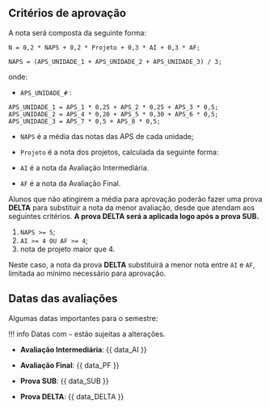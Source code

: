 <style>
section.progress-section.show {
    width: 1024px;
}


section.progress-section.show iframe {
    width: 100%;
    height: 80vh;
}

</style>

## Critérios de aprovação

A nota será composta da seguinte forma:

```
N = 0,2 * NAPS + 0,2 * Projeto + 0,3 * AI + 0,3 * AF;

NAPS = (APS_UNIDADE_1 + APS_UNIDADE_2 + APS_UNIDADE_3) / 3;
```

onde:

* `APS_UNIDADE_#` :
```
APS_UNIDADE_1 = APS_1 * 0,25 + APS_2 * 0,25 + APS_3 * 0,5;
APS_UNIDADE_2 = APS_4 * 0,20 + APS_5 * 0,30 + APS_6 * 0,5;
APS_UNIDADE_3 = APS_7 * 0,5 + APS_8 * 0,5;
```

* `NAPS` é a média das notas das APS de cada unidade;

* `Projeto` é a nota dos projetos, calculada da seguinte forma:

* `AI` é a nota da Avaliação Intermediária.

* `AF` é a nota da Avaliação Final.

Alunos que não atingirem a média para aprovação poderão fazer uma prova **DELTA** para substituir a nota da menor avaliação, desde que atendam aos seguintes critérios. **A prova DELTA será a aplicada logo após a prova SUB.**

1. `NAPS >= 5`;
2. `AI >= 4 OU AF >= 4`;
3. nota de projeto maior que 4.

Neste caso, a nota da prova **DELTA** substituirá a menor nota entre `AI` e `AF`, limitada ao mínimo necessário para aprovação.

## Datas das avaliações

Algumas datas importantes para o semestre:

!!! info
    Datas com `~` estão sujeitas a alterações.

* **Avaliação Intermediária**: {{ data_AI }}

* **Avaliação Final**: {{ data_PF }}

* **Prova SUB**: {{ data_SUB }}

* **Prova DELTA**: {{ data_DELTA }}


